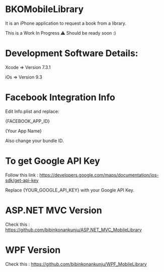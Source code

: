 # BKOMobileLibrary
It is an iPhone application to request a book from a library.

This is a Work In Progress ⚠️ Should be ready soon :)


# Development Software Details:

Xcode => Version 7.3.1

iOs   => Version 9.3

# Facebook Integration Info

Edit Info.plist and replace:

{FACEBOOK_APP_ID}

{Your App Name}


Also change your bundle ID.


# To get Google API Key

Follow this link : https://developers.google.com/maps/documentation/ios-sdk/get-api-key

Replace {YOUR_GOOGLE_API_KEY} with your Google API Key.

# ASP.NET MVC Version

Check this : https://github.com/bibinkonankunju/ASP.NET_MVC_MobileLibrary

# WPF Version

Check this : https://github.com/bibinkonankunju/WPF_MobileLibrary
